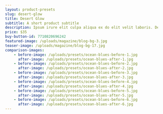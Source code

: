 ```yaml
---
layout: product-presets
slug: desert-glow
title: Desert Glow
subtitle: A short product subtitle
description: Ipsum irure elit culpa aliqua ex do elit velit laboris. Deserunt et ex sunt ea magna velit nulla nulla magna qui exercitation ea Lorem. Sit tempor incididunt ullamco reprehenderit minim aliqua nulla pariatur consectetur minim magna cillum excepteur tempor. Irure irure elit magna esse in aliqua voluptate consequat eu esse pariatur. Ipsum irure elit culpa aliqua ex do elit velit laboris. Deserunt et ex sunt ea magna velit nulla nulla magna qui exercitation ea Lorem. Sit tempor incididunt ullamco reprehenderit minim aliqua nulla pariatur consectetur minim magna cillum excepteur tempor. Irure irure elit magna esse in aliqua voluptate consequat eu esse pariatur. 
price: $35
buy-button-id: 7710820696242
featured-image: /uploads/magazine/blog-bg-3.jpg
teaser-image: /uploads/magazine/blog-bg-17.jpg
comparison-images: 
    - before-image: /uploads/presets/ocean-blues-before-1.jpg
      after-image: /uploads/presets/ocean-blues-after-1.jpg
    - before-image: /uploads/presets/ocean-blues-before-2.jpg
      after-image: /uploads/presets/ocean-blues-after-2.jpg
    - before-image: /uploads/presets/ocean-blues-before-3.jpg
      after-image: /uploads/presets/ocean-blues-after-3.jpg
    - before-image: /uploads/presets/ocean-blues-before-4.jpg
      after-image: /uploads/presets/ocean-blues-after-4.jpg
    - before-image: /uploads/presets/ocean-blues-before-5.jpg
      after-image: /uploads/presets/ocean-blues-after-5.jpg
    - before-image: /uploads/presets/ocean-blues-before-6.jpg
      after-image: /uploads/presets/ocean-blues-after-6.jpg
---
```

